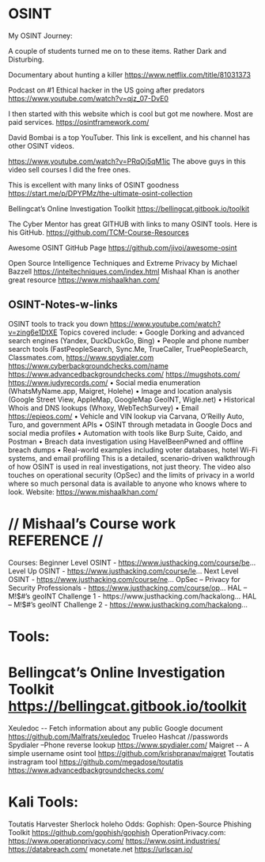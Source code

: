 # OSINT
My OSINT Journey: 

A couple of students turned me on to these items. Rather Dark and Disturbing.

Documentary about hunting a killer
https://www.netflix.com/title/81031373

Podcast on #1 Ethical hacker in the US going after predators
https://www.youtube.com/watch?v=qjz_07-DvE0

I then started with this website which is cool but got me nowhere. Most are paid services.
https://osintframework.com/

David Bombai is a top YouTuber. This link is excellent, and his channel has other OSINT videos.

https://www.youtube.com/watch?v=PRqOj5qM1ic
The above guys in this video sell courses I did the free ones. 

This is excellent with many links of OSINT goodness
https://start.me/p/DPYPMz/the-ultimate-osint-collection

Bellingcat’s Online Investigation Toolkit
https://bellingcat.gitbook.io/toolkit 

The Cyber Mentor has great GITHUB with links to many OSINT tools.
Here is his GitHub.
https://github.com/TCM-Course-Resources

Awesome OSINT GitHub Page
https://github.com/jivoi/awesome-osint

Open Source Intelligence Techniques and Extreme Privacy by Michael Bazzell
https://inteltechniques.com/index.html
Mishaal Khan is another great resource
https://www.mishaalkhan.com/

## OSINT-Notes-w-links
 OSINT tools to track you down
 https://www.youtube.com/watch?v=zing6e1DtXE
 Topics covered include: 
 • Google Dorking and advanced search engines (Yandex, DuckDuckGo, Bing) 
 • People and phone number search tools (FastPeopleSearch, Sync.Me, TrueCaller, TruePeopleSearch, Classmates.com, https://www.spydialer.com
 https://www.cyberbackgroundchecks.com/name 
 https://www.advancedbackgroundchecks.com/
 https://mugshots.com/
 https://www.judyrecords.com/
 • Social media enumeration (WhatsMyName.app, Maigret, Holehe) 
 • Image and location analysis (Google Street View, AppleMap, GoogleMap GeoINT, Wigle.net) 
 • Historical Whois and DNS lookups (Whoxy, WebTechSurvey) 
 • Email https://epieos.com/ 
 • Vehicle and VIN lookup via Carvana, O’Reilly Auto, Turo, and government APIs 
 • OSINT through metadata in Google Docs and social media profiles 
 • Automation with tools like Burp Suite, Caido, and Postman 
 • Breach data investigation using HaveIBeenPwned and offline breach dumps 
 • Real-world examples including voter databases, hotel Wi-Fi systems, and email profiling This is a detailed, scenario-driven walkthrough of how OSINT is used in real investigations, not just theory. The video also touches on operational security (OpSec) and the limits of privacy in a world where so much personal data is available to anyone who knows where to look. 
Website: https://www.mishaalkhan.com/ 
# // Mishaal’s Course work REFERENCE // 

 Courses: Beginner Level OSINT - https://www.justhacking.com/course/be... 
 Level Up OSINT - https://www.justhacking.com/course/le... 
 Next Level OSINT - https://www.justhacking.com/course/ne... 
 OpSec – Privacy for Security Professionals - https://www.justhacking.com/course/op... HAL – M!$#’s geoINT Challenge 1 - https://www.justhacking.com/hackalong... 
 HAL – M!$#’s geoINT Challenge 2 - https://www.justhacking.com/hackalong...

# Tools:
# Bellingcat’s Online Investigation Toolkit                        https://bellingcat.gitbook.io/toolkit                                
 Xeuledoc -- Fetch information about any public Google document  https://github.com/Malfrats/xeuledoc
 Trueleo
 Hashcat  		//passwords
 Spydialer –Phone reverse lookup 		https://www.spydialer.com/
 Maigret -- A simple username osint tool		 https://github.com/krishpranav/maigret
 Toutatis instragram tool 		https://github.com/megadose/toutatis
 https://www.advancedbackgroundchecks.com/

# Kali Tools:
 Toutatis
 Harvester
 Sherlock
 holeho
 Odds:
 Gophish: Open-Source Phishing Toolkit    	https://github.com/gophish/gophish
 OperationPrivacy.com:		https://www.operationprivacy.com/
 https://www.osint.industries/
 https://databreach.com/
 monetate.net 			https://urlscan.io/



